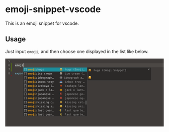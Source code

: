 # emoji-snippet-vscode

This is an emoji snippet for vscode.

## Usage

Just input `emoji`, and then choose one displayed in the list like below.

![Preview](./screenshot.png)
